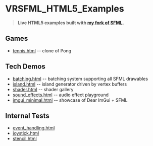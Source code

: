 # VRSFML_HTML5_Examples

> **Live HTML5 examples built with [my fork of SFML](https://github.com/vittorioromeo/SFML/tree/wip_emcc).**

## Games

- [tennis.html](tennis.html) -- clone of Pong

## Tech Demos

- [batching.html](batching.html) -- batching system supporting all SFML drawables 
- [island.html](island.html) -- island generator driven by vertex buffers
- [shader.html](shader.html) -- shader gallery
- [sound_effects.html](sound_effects.html) -- audio effect playground
- [imgui_minimal.html](imgui_minimal.html) -- showcase of Dear ImGui + SFML
  
## Internal Tests

- [event_handling.html](event_handling.html)
- [joystick.html](joystick.html)
- [stencil.html](stencil.html)
